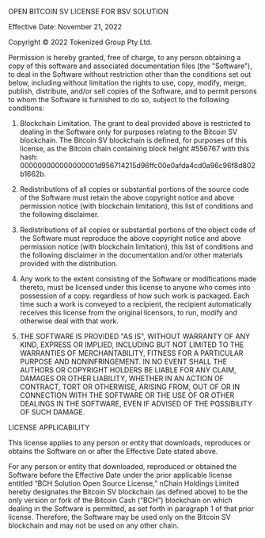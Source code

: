 OPEN BITCOIN SV LICENSE FOR BSV SOLUTION

Effective Date:  November 21, 2022

Copyright © 2022 Tokenized Group Pty Ltd.

Permission is hereby granted, free of charge, to any person obtaining a copy of this software and associated documentation files (the "Software"), to deal in the Software without restriction other than the conditions set out below, including without limitation the rights to use, copy, modify, merge, publish, distribute, and/or sell copies of the Software, and to permit persons to whom the Software is furnished to do so, subject to the following conditions:

1.  Blockchain Limitation.  The grant to deal provided above is restricted to dealing in the Software only for purposes relating to the Bitcoin SV blockchain.  The Bitcoin SV blockchain is defined, for purposes of this license, as the Bitcoin chain containing block height #556767 with this hash: 000000000000000001d956714215d96ffc00e0afda4cd0a96c96f8d802b1662b.

2.  Redistributions of all copies or substantial portions of the source code of the Software must retain the above copyright notice and above permission notice (with blockchain limitation), this list of conditions and the following disclaimer.

3.  Redistributions of all copies or substantial portions of the object code of the Software must reproduce the above copyright notice and above permission notice (with blockchain limitation), this list of conditions and the following disclaimer in the documentation and/or other materials provided with the distribution.

4.  Any work to the extent consisting of the Software or modifications made thereto, must be licensed under this license to anyone who comes into possession of a copy. regardless of how such work is packaged.  Each time such a work is conveyed to a recipient, the recipient automatically receives this license from the original licensors, to run, modify and otherwise deal with that work.

5.  THE SOFTWARE IS PROVIDED "AS IS", WITHOUT WARRANTY OF ANY KIND, EXPRESS OR IMPLIED, INCLUDING BUT NOT LIMITED TO THE WARRANTIES OF MERCHANTABILITY, FITNESS FOR A PARTICULAR PURPOSE AND NONINFRINGEMENT.  IN NO EVENT SHALL THE AUTHORS OR COPYRIGHT
HOLDERS BE LIABLE FOR ANY CLAIM, DAMAGES OR OTHER LIABILITY, WHETHER IN AN ACTION OF CONTRACT, TORT OR OTHERWISE, ARISING FROM, OUT OF OR IN CONNECTION WITH THE SOFTWARE OR THE USE OF OR OTHER DEALINGS IN THE SOFTWARE, EVEN IF ADVISED OF THE POSSIBILITY OF SUCH DAMAGE.

LICENSE APPLICABILITY

This license applies to any person or entity that downloads, reproduces or obtains the Software on or after the Effective Date stated above.

For any person or entity that downloaded, reproduced or obtained the Software before the Effective Date under the prior applicable license entitled “BCH Solution Open Source License,” nChain Holdings Limited hereby designates the Bitcoin SV blockchain (as defined above) to be the only version or fork of the Bitcoin Cash (“BCH”) blockchain on which dealing in the Software is permitted, as set forth in paragraph 1 of that prior license.  Therefore, the Software may be used only on the Bitcoin SV blockchain and may not be used on any other chain.
